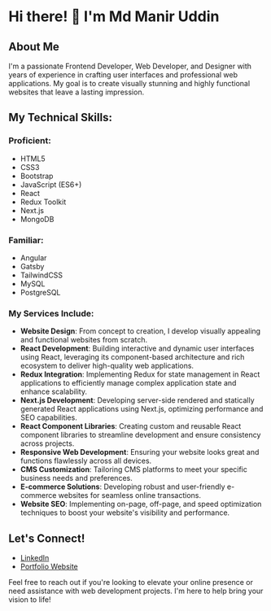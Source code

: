# Hi there! 👋 I'm Md Manir Uddin

## About Me

I'm a passionate Frontend Developer, Web Developer, and Designer with years of experience in crafting user interfaces and professional web applications. My goal is to create visually stunning and highly functional websites that leave a lasting impression.

## My Technical Skills:

### Proficient:

- HTML5
- CSS3
- Bootstrap
- JavaScript (ES6+)
- React
- Redux Toolkit
- Next.js
- MongoDB

### Familiar:

- Angular
- Gatsby
- TailwindCSS
- MySQL
- PostgreSQL

### My Services Include:

- **Website Design**: From concept to creation, I develop visually appealing and functional websites from scratch.
- **React Development**: Building interactive and dynamic user interfaces using React, leveraging its component-based architecture and rich ecosystem to deliver high-quality web applications.
- **Redux Integration**: Implementing Redux for state management in React applications to efficiently manage complex application state and enhance scalability.
- **Next.js Development**: Developing server-side rendered and statically generated React applications using Next.js, optimizing performance and SEO capabilities.
- **React Component Libraries**: Creating custom and reusable React component libraries to streamline development and ensure consistency across projects.
- **Responsive Web Development**: Ensuring your website looks great and functions flawlessly across all devices.
- **CMS Customization**: Tailoring CMS platforms to meet your specific business needs and preferences.
- **E-commerce Solutions**: Developing robust and user-friendly e-commerce websites for seamless online transactions.
- **Website SEO**: Implementing on-page, off-page, and speed optimization techniques to boost your website's visibility and performance.

## Let's Connect!

- [LinkedIn](#)
- [Portfolio Website](#)

Feel free to reach out if you're looking to elevate your online presence or need assistance with web development projects. I'm here to help bring your vision to life!
